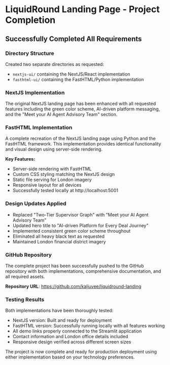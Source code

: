 # LiquidRound Landing Page - Project Completion

## Successfully Completed All Requirements

### Directory Structure
Created two separate directories as requested:
- `nextjs-ui/` containing the NextJS/React implementation
- `fasthtml-ui/` containing the FastHTML/Python implementation

### NextJS Implementation
The original NextJS landing page has been enhanced with all requested features including the green color scheme, AI-driven platform messaging, and the "Meet your AI Agent Advisory Team" section.

### FastHTML Implementation
A complete recreation of the NextJS landing page using Python and the FastHTML framework. This implementation provides identical functionality and visual design using server-side rendering.

**Key Features:**
- Server-side rendering with FastHTML
- Custom CSS styling matching the NextJS design
- Static file serving for London imagery
- Responsive layout for all devices
- Successfully tested locally at http://localhost:5001

### Design Updates Applied
- Replaced "Two-Tier Supervisor Graph" with "Meet your AI Agent Advisory Team"
- Updated hero title to "AI-driven Platform for Every Deal Journey"
- Implemented consistent green color scheme throughout
- Eliminated all heavy black text as requested
- Maintained London financial district imagery

### GitHub Repository
The complete project has been successfully pushed to the GitHub repository with both implementations, comprehensive documentation, and all required assets.

**Repository URL**: https://github.com/kaljuvee/liquidround-landing

### Testing Results
Both implementations have been thoroughly tested:
- NextJS version: Built and ready for deployment
- FastHTML version: Successfully running locally with all features working
- All demo links properly connected to the Streamlit application
- Contact information and London office details included
- Responsive design verified across different screen sizes

The project is now complete and ready for production deployment using either implementation based on your technology preferences.
